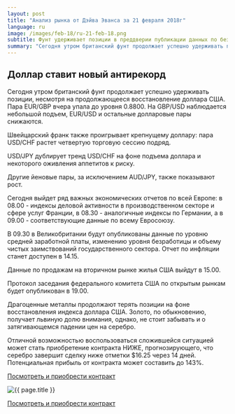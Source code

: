```yaml
---
layout: post
title: "Анализ рынка от Дэйва Эванса за 21 февраля 2018г"
language: ru
image: /images/feb-18/ru-21-feb-18.png
subtitle: Фунт удерживает позиции в преддверии публикации данных по безработице
summary: "Сегодня утром британский фунт продолжает успешно удерживать позиции, несмотря на продолжающееся восстановление доллара США. Пара EUR/GBP вчера упала до уровня 0.8800"
---
```

##  Доллар ставит новый антирекорд

Сегодня утром британский фунт продолжает успешно удерживать позиции, несмотря на продолжающееся восстановление доллара США. Пара EUR/GBP вчера упала до уровня 0.8800. На GBP/USD наблюдается небольшой подъем, EUR/USD и остальные долларовые пары снижаются.

Швейцарский франк также проигрывает крепнущему доллару: пара USD/CHF растет четвертую торговую сессию подряд.

USD/JPY дублирует тренд USD/CHF на фоне подъема доллара и некоторого оживления аппетитов к риску.

Другие йеновые пары, за исключением AUD/JPY, также показывают рост.
 
 
Сегодня выйдет ряд важных экономических отчетов по всей Европе: в 08.00 - индексы деловой активности в производственном секторе и сфере услуг Франции, в 08.30 - аналогичные индексы по Германии, а в 09.00 - соответствующие данные по всему Евросоюзу.

В 09.30 в Великобритании будут опубликованы данные по уровню средней заработной платы, изменению уровня безработицы и объему чистых заимствований государственного сектора. Отчет по инфляции станет доступен в 14.15.

Данные по продажам на вторичном рынке жилья США выйдут в 15.00.

Протокол заседания федерального комитета США по открытым рынкам будет опубликован в 19.00.
 
Драгоценные металлы продолжают терять позиции на фоне восстановления индекса доллара США. Золото, по обыкновению, получает львиную долю внимания, однако, не стоит забывать и о затягивающемся падении цен на серебро.

Отличной возможностью воспользоваться сложившейся ситуацией может стать приобретение контракта НИЖЕ, прогнозирующего, что серебро завершит сделку ниже отметки $16.25 через 14 дней. Потенциальная прибыль от контракта может составить до 143%.

<a href="http://record.binary.com/_bivVDfg8lHux76XffYA0JmNd7ZgqdRLk/1/market=metals&duration_amount=14&duration_units=d&amount=10&amount_type=payout&expiry_type=duration&underlying=frxXAGUSD&formname=higherlower&barrier=16.25&s=1&t=AGAo0wZxiuWVUSIZnKLQvZ0co5lt24DG" target="_blank">Посмотреть и приобрести контракт</a>

<img src="{{ site.url }}/images/feb-18/ru-21-feb-18.png" alt="{{ page.title }}"  title="{{ page.title }}">

<a href="%LINK%%?https://www.binary.com/d/trade.cgi?market=metals&duration_amount=14&duration_units=d&amount=10&amount_type=payout&expiry_type=duration&underlying=frxXAGUSD&formname=higherlower&barrier=16.25&s=1&t=AGAo0wZxiuWVUSIZnKLQvZ0co5lt24DG" target="_blank">Посмотреть и приобрести контракт</a>
